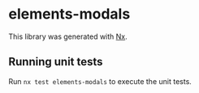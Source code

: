 # elements-modals

This library was generated with [Nx](https://nx.dev).

## Running unit tests

Run `nx test elements-modals` to execute the unit tests.
